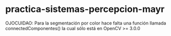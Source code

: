 # practica-sistemas-percepcion-mayr

OJOCUIDAO: Para la segmentación por color hace falta una función llamada
connectedComponentes()
la cual sólo está en OpenCV >= 3.0.0
